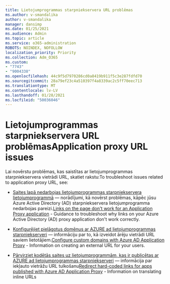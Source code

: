 ```yaml
---
title: Lietojumprogrammas starpniekservera URL problēmas
ms.author: v-smandalika
author: v-smandalika
manager: dansimp
ms.date: 01/25/2021
ms.audience: Admin
ms.topic: article
ms.service: o365-administration
ROBOTS: NOINDEX, NOFOLLOW
localization_priority: Priority
ms.collection: Adm_O365
ms.custom:
- "7743"
- "9004338"
ms.openlocfilehash: 44c9f5d7970286cd0a8419b911f5c3e287fdfd70
ms.sourcegitcommit: 28a79ef23c4a510397f4a8339ac2c5ff70eec713
ms.translationtype: MT
ms.contentlocale: lv-LV
ms.lasthandoff: 01/28/2021
ms.locfileid: "50036046"
---
```

# <a name="application-proxy-url-issues"></a><span data-ttu-id="92b37-102">Lietojumprogrammas starpniekservera URL problēmas</span><span class="sxs-lookup"><span data-stu-id="92b37-102">Application proxy URL issues</span></span>

<span data-ttu-id="92b37-103">Lai novērstu problēmas, kas saistītas ar lietojumprogrammas starpniekservera vietrādi URL, skatiet rakstu:</span><span class="sxs-lookup"><span data-stu-id="92b37-103">To troubleshoot issues related to application proxy URL, see:</span></span>

- <span data-ttu-id="92b37-104">[Saites lapā nedarbojas lietojumprogrammas starpniekservera lietojumprogrammā](https://docs.microsoft.com/azure/active-directory/manage-apps/application-proxy-page-links-broken-problem)  — norādījumi, kā novērst problēmas, kāpēc jūsu Azure Active Directory (AD) starpniekservera lietojumprogramma nedarbojas pareizi.</span><span class="sxs-lookup"><span data-stu-id="92b37-104">[Links on the page don't work for an Application Proxy application](https://docs.microsoft.com/azure/active-directory/manage-apps/application-proxy-page-links-broken-problem)  - Guidance to troubleshoot why links on your Azure Active Directory (AD) proxy application don't work correctly.</span></span>

- <span data-ttu-id="92b37-105">[Konfigurējiet pielāgotus domēnus ar AZURE ad lietojumprogrammas starpniekserveri](https://docs.microsoft.com/azure/active-directory/manage-apps/application-proxy-configure-custom-domain)  — informāciju par to, kā izveidot ārēju vietrādi URL saviem lietotājiem.</span><span class="sxs-lookup"><span data-stu-id="92b37-105">[Configure custom domains with Azure AD Application Proxy](https://docs.microsoft.com/azure/active-directory/manage-apps/application-proxy-configure-custom-domain)  - Information on creating an external URL for your users.</span></span>

- <span data-ttu-id="92b37-106">[Pārvirziet kodētās saites uz lietojumprogrammām, kas ir publicētas ar AZURE ad lietojumprogrammas starpniekserveri](https://docs.microsoft.com/azure/active-directory/manage-apps/application-proxy-configure-hard-coded-link-translation)  — informācija par iekļauto vietrāžu URL tulkošanu</span><span class="sxs-lookup"><span data-stu-id="92b37-106">[Redirect hard-coded links for apps published with Azure AD Application Proxy](https://docs.microsoft.com/azure/active-directory/manage-apps/application-proxy-configure-hard-coded-link-translation)  - Information on translating inline URLs</span></span>

